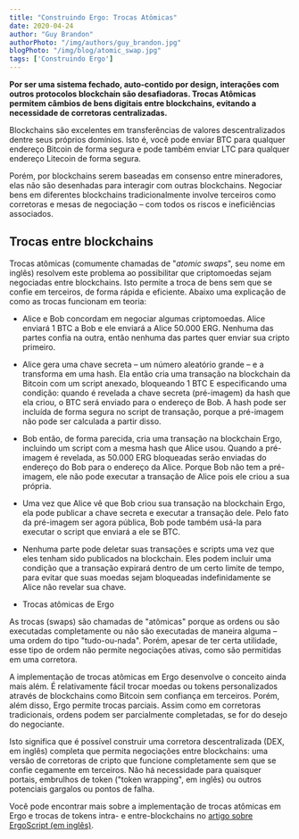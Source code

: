 ```yaml
---
title: "Construindo Ergo: Trocas Atômicas"
date: 2020-04-24
author: "Guy Brandon"
authorPhoto: "/img/authors/guy_brandon.jpg"
blogPhoto: "/img/blog/atomic_swap.jpg"
tags: ['Construindo Ergo']
---
```


__Por ser uma sistema fechado, auto-contido por design, interações com outros protocolos blockchain são desafiadoras. Trocas Atômicas permitem câmbios de bens digitais entre blockchains, evitando a necessidade de corretoras centralizadas.__

Blockchains são excelentes em transferências de valores descentralizados dentre seus próprios domínios. Isto é, você pode enviar BTC para qualquer endereço Bitcoin de forma segura e pode também enviar LTC para qualquer endereço Litecoin de forma segura.

Porém, por blockchains serem baseadas em consenso entre mineradores, elas não são desenhadas para interagir com outras blockchains. Negociar bens em diferentes blockchains tradicionalmente involve terceiros como corretoras e mesas de negociação – com todos os riscos e ineficiências associados.

## Trocas entre blockchains 

Trocas atômicas (comumente chamadas de "*atomic swaps*", seu nome em inglês) resolvem este problema ao possibilitar que criptomoedas sejam negociadas entre blockchains. Isto permite a troca de bens sem que se confie em terceiros, de forma rápida e eficiente. Abaixo uma explicação de como as trocas funcionam em teoria:

* Alice e Bob concordam em negociar algumas criptomoedas. Alice enviará 1 BTC a Bob e ele enviará a Alice 50.000 ERG. Nenhuma das partes confia na outra, então nenhuma das partes quer enviar sua cripto primeiro.
* Alice gera uma chave secreta – um número aleatório grande – e a transforma em uma hash. Ela então cria uma transação na blockchain da Bitcoin com um script anexado, bloqueando 1 BTC E especificando uma condição: quando é revelada a chave secreta (pré-imagem) da hash que ela criou, o BTC será enviado para o endereço de Bob. A hash pode ser incluída de forma segura no script de transação, porque a pré-imagem não pode ser calculada a partir disso.
* Bob então, de forma parecida, cria uma transação na blockchain Ergo, incluindo um script com a mesma hash que Alice usou. Quando a pré-imagem é revelada, as 50.000 ERG bloqueadas serão enviadas do endereço do Bob para o endereço da Alice. Porque Bob não tem a pré-imagem, ele não pode executar a transação de Alice pois ele criou a sua própria.
* Uma vez que Alice vê que Bob criou sua transação na blockchain Ergo, ela pode publicar a chave secreta e executar a transação dele. Pelo fato da pré-imagem ser agora pública, Bob pode também usá-la para executar o script que enviará a ele se BTC.
* Nenhuma parte pode deletar suas transações e scripts uma vez que eles tenham sido publicados na blockchain. Eles podem incluir uma condição que a transação expirará dentro de um certo limite de tempo, para evitar que suas moedas sejam bloqueadas indefinidamente se Alice não revelar sua chave.

* Trocas atômicas de Ergo

As trocas (swaps) são chamadas de "atômicas" porque as ordens ou são executadas completamente ou não são executadas de maneira alguma – uma ordem do tipo "tudo-ou-nada". Porém, apesar de ter certa utilidade, esse tipo de ordem não permite negociações ativas, como são permitidas em uma corretora.  

A implementação de trocas atômicas em Ergo desenvolve o conceito ainda mais além. É relativamente fácil trocar moedas ou tokens personalizados através de blockchains como Bitcoin sem confiança em terceiros. Porém, além disso, Ergo permite trocas parciais. Assim como em corretoras tradicionais, ordens podem ser parcialmente completadas, se for do desejo do negociante.

Isto significa que é possível construir uma corretora descentralizada (DEX, em inglês) completa que permita negociações entre blockchains: uma versão de corretoras de cripto que funcione completamente sem que se confie cegamente em terceiros. Não há necessidade para quaisquer portais, embrulhos de token ("token wrapping", em inglês) ou outros potenciais gargalos ou pontos de falha.

Você pode encontrar mais sobre a implementação de trocas atômicas em Ergo e trocas de tokens intra- e entre-blockchains no [artigo sobre ErgoScript (em inglês)](https://ergoplatform.org/docs/ErgoScript.pdf).
